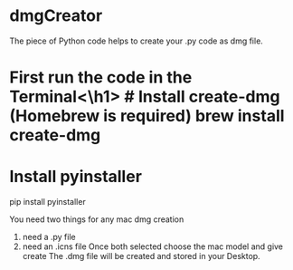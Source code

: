 # dmgCreator
The piece of Python code helps to create your .py code as dmg file.

<h1>First run the code in the Terminal<\h1>
# Install create-dmg (Homebrew is required)
brew install create-dmg

# Install pyinstaller
pip install pyinstaller

You need two things for any mac dmg creation
  1. need a .py file
  2. need an .icns file
Once both selected choose the mac model and give create
The .dmg file will be created and stored in your Desktop.
